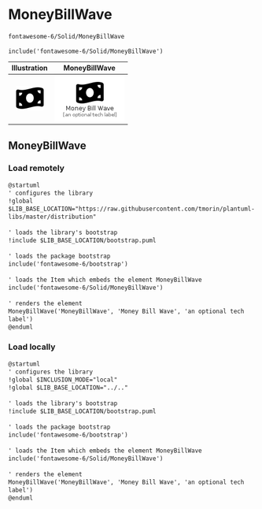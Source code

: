 # MoneyBillWave


```text
fontawesome-6/Solid/MoneyBillWave
```

```text
include('fontawesome-6/Solid/MoneyBillWave')
```



| Illustration | MoneyBillWave |
| :---: | :---: |
| ![illustration for Illustration](../../fontawesome-6/Solid/MoneyBillWave.png) | ![illustration for MoneyBillWave](../../fontawesome-6/Solid/MoneyBillWave.Local.png) |




## MoneyBillWave

### Load remotely
```plantuml
@startuml
' configures the library
!global $LIB_BASE_LOCATION="https://raw.githubusercontent.com/tmorin/plantuml-libs/master/distribution"

' loads the library's bootstrap
!include $LIB_BASE_LOCATION/bootstrap.puml

' loads the package bootstrap
include('fontawesome-6/bootstrap')

' loads the Item which embeds the element MoneyBillWave
include('fontawesome-6/Solid/MoneyBillWave')

' renders the element
MoneyBillWave('MoneyBillWave', 'Money Bill Wave', 'an optional tech label')
@enduml
```

### Load locally
```plantuml
@startuml
' configures the library
!global $INCLUSION_MODE="local"
!global $LIB_BASE_LOCATION="../.."

' loads the library's bootstrap
!include $LIB_BASE_LOCATION/bootstrap.puml

' loads the package bootstrap
include('fontawesome-6/bootstrap')

' loads the Item which embeds the element MoneyBillWave
include('fontawesome-6/Solid/MoneyBillWave')

' renders the element
MoneyBillWave('MoneyBillWave', 'Money Bill Wave', 'an optional tech label')
@enduml
```

